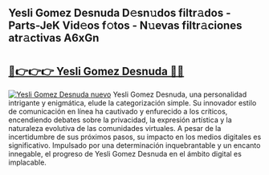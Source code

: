 ## Yesli Gomez Desnuda D𝚎sn𝚞dos filtr𝚊dos - Parts-JeK Vid𝚎os f𝚘tos - N𝚞evas filtr𝚊ciones atr𝚊ctivas A6xGn

# <h2><a href="http://mb24d4.tromn.icu/?c=Yesli+Gomez+Desnuda">🔗👉👉👉 Yesli Gomez Desnuda 🔗🔗</a></h2>

[![Yesli Gomez Desnuda nuevo](https://i.imgur.com/pEAQMta.gif)](http://mb24d4.tromn.icu/?c=Yesli+Gomez+Desnuda)
Yesli Gomez Desnuda, una personalidad intrigante y enigmática, elude la categorización simple. Su innovador estilo de comunicación en línea ha cautivado y enfurecido a los críticos, encendiendo debates sobre la privacidad, la expresión artística y la naturaleza evolutiva de las comunidades virtuales. A pesar de la incertidumbre de sus próximos pasos, su impacto en los medios digitales es significativo. Impulsado por una determinación inquebrantable y un encanto innegable, el progreso de Yesli Gomez Desnuda en el ámbito digital es implacable.

